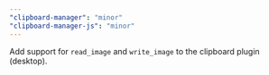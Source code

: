 ```yaml
---
"clipboard-manager": "minor"
"clipboard-manager-js": "minor"
---
```


Add support for `read_image` and `write_image` to the clipboard plugin (desktop).
